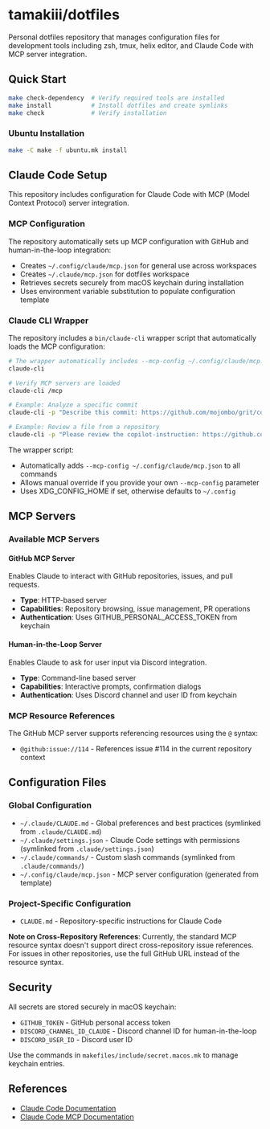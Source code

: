 # tamakiii/dotfiles

Personal dotfiles repository that manages configuration files for development tools including zsh, tmux, helix editor, and Claude Code with MCP server integration.

## Quick Start

```sh
make check-dependency  # Verify required tools are installed
make install           # Install dotfiles and create symlinks
make check             # Verify installation
```

### Ubuntu Installation
```sh
make -C make -f ubuntu.mk install
```

## Claude Code Setup

This repository includes configuration for Claude Code with MCP (Model Context Protocol) server integration.

### MCP Configuration

The repository automatically sets up MCP configuration with GitHub and human-in-the-loop integration:
- Creates `~/.config/claude/mcp.json` for general use across workspaces
- Creates `~/.claude/mcp.json` for dotfiles workspace
- Retrieves secrets securely from macOS keychain during installation
- Uses environment variable substitution to populate configuration template

### Claude CLI Wrapper

The repository includes a `bin/claude-cli` wrapper script that automatically loads the MCP configuration:

```sh
# The wrapper automatically includes --mcp-config ~/.config/claude/mcp.json
claude-cli

# Verify MCP servers are loaded
claude-cli /mcp

# Example: Analyze a specific commit
claude-cli -p "Describe this commit: https://github.com/mojombo/grit/commit/634396b2f541a9f2d58b00be1a07f0c358b999b3"

# Example: Review a file from a repository
claude-cli -p "Please review the copilot-instruction: https://github.com/tamakiii/meta/blob/main/.github/copilot-instructions.md"
```

The wrapper script:
- Automatically adds `--mcp-config ~/.config/claude/mcp.json` to all commands
- Allows manual override if you provide your own `--mcp-config` parameter
- Uses XDG_CONFIG_HOME if set, otherwise defaults to `~/.config`

## MCP Servers

### Available MCP Servers

#### GitHub MCP Server
Enables Claude to interact with GitHub repositories, issues, and pull requests.
- **Type**: HTTP-based server
- **Capabilities**: Repository browsing, issue management, PR operations
- **Authentication**: Uses GITHUB_PERSONAL_ACCESS_TOKEN from keychain

#### Human-in-the-Loop Server
Enables Claude to ask for user input via Discord integration.
- **Type**: Command-line based server
- **Capabilities**: Interactive prompts, confirmation dialogs
- **Authentication**: Uses Discord channel and user ID from keychain

### MCP Resource References

The GitHub MCP server supports referencing resources using the `@` syntax:
- `@github:issue://114` - References issue #114 in the current repository context

## Configuration Files

### Global Configuration
- `~/.claude/CLAUDE.md` - Global preferences and best practices (symlinked from `.claude/CLAUDE.md`)
- `~/.claude/settings.json` - Claude Code settings with permissions (symlinked from `.claude/settings.json`)
- `~/.claude/commands/` - Custom slash commands (symlinked from `.claude/commands/`)
- `~/.config/claude/mcp.json` - MCP server configuration (generated from template)

### Project-Specific Configuration
- `CLAUDE.md` - Repository-specific instructions for Claude Code

**Note on Cross-Repository References**: Currently, the standard MCP resource syntax doesn't support direct cross-repository issue references. For issues in other repositories, use the full GitHub URL instead of the resource syntax.

## Security

All secrets are stored securely in macOS keychain:
- `GITHUB_TOKEN` - GitHub personal access token
- `DISCORD_CHANNEL_ID_CLAUDE` - Discord channel ID for human-in-the-loop
- `DISCORD_USER_ID` - Discord user ID

Use the commands in `makefiles/include/secret.macos.mk` to manage keychain entries.

## References

- [Claude Code Documentation](https://docs.anthropic.com/en/docs/claude-code)
- [Claude Code MCP Documentation](https://docs.anthropic.com/en/docs/claude-code/mcp)
